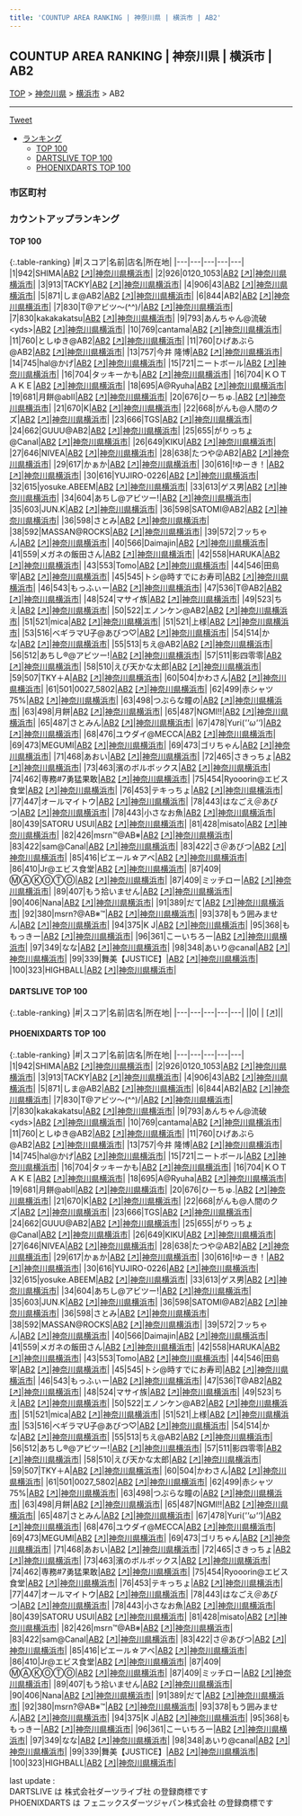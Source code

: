 ```yaml
---
title: 'COUNTUP AREA RANKING | 神奈川県 | 横浜市 | AB2'
---
```

## COUNTUP AREA RANKING | 神奈川県 | 横浜市 | AB2

[TOP](/darts/rank/) > [神奈川県](/darts/rank/神奈川県/) > [横浜市](/darts/rank/神奈川県/横浜市/) > AB2

___

<a href="https://twitter.com/share?ref_src=twsrc%5Etfw" data-text="COUNTUP AREA RANKING | 神奈川県横浜市AB2" class="twitter-share-button" data-hashtags="DARTSLIVE,PHOENIXDARTS,darts,ダーツ" data-show-count="false">Tweet</a>

* [ランキング](#カウントアップランキング)
    * [TOP 100](#top-100)
    * [DARTSLIVE TOP 100](#dartslive-top-100)
    * [PHOENIXDARTS TOP 100](#phoenixdarts-top-100)

### 市区町村

<ul>

</ul>

### カウントアップランキング

#### TOP 100



{:.table-ranking}
|#|スコア|名前|店名|所在地|
|---|---|---|---|---|
|1|942|<span class="rank-name-pd">SHIMA</span>|<a href="/darts/rank/shops/91087.html">AB2</a> <a href="https://vs.phoenixdarts.com/jp/shop/shopDetailInfo/s_91087?s_seq=91087">[↗]</a>|<a href="/darts/rank/神奈川県/横浜市">神奈川県横浜市</a>|
|2|926|<span class="rank-name-pd">0120_1053</span>|<a href="/darts/rank/shops/91087.html">AB2</a> <a href="https://vs.phoenixdarts.com/jp/shop/shopDetailInfo/s_91087?s_seq=91087">[↗]</a>|<a href="/darts/rank/神奈川県/横浜市">神奈川県横浜市</a>|
|3|913|<span class="rank-name-pd">TACKY</span>|<a href="/darts/rank/shops/91087.html">AB2</a> <a href="https://vs.phoenixdarts.com/jp/shop/shopDetailInfo/s_91087?s_seq=91087">[↗]</a>|<a href="/darts/rank/神奈川県/横浜市">神奈川県横浜市</a>|
|4|906|<span class="rank-name-pd">43</span>|<a href="/darts/rank/shops/91087.html">AB2</a> <a href="https://vs.phoenixdarts.com/jp/shop/shopDetailInfo/s_91087?s_seq=91087">[↗]</a>|<a href="/darts/rank/神奈川県/横浜市">神奈川県横浜市</a>|
|5|871|<span class="rank-name-pd">しま@AB2</span>|<a href="/darts/rank/shops/91087.html">AB2</a> <a href="https://vs.phoenixdarts.com/jp/shop/shopDetailInfo/s_91087?s_seq=91087">[↗]</a>|<a href="/darts/rank/神奈川県/横浜市">神奈川県横浜市</a>|
|6|844|<span class="rank-name-pd">AB2</span>|<a href="/darts/rank/shops/91087.html">AB2</a> <a href="https://vs.phoenixdarts.com/jp/shop/shopDetailInfo/s_91087?s_seq=91087">[↗]</a>|<a href="/darts/rank/神奈川県/横浜市">神奈川県横浜市</a>|
|7|830|<span class="rank-name-pd">T@アビツ～(^^)/</span>|<a href="/darts/rank/shops/91087.html">AB2</a> <a href="https://vs.phoenixdarts.com/jp/shop/shopDetailInfo/s_91087?s_seq=91087">[↗]</a>|<a href="/darts/rank/神奈川県/横浜市">神奈川県横浜市</a>|
|7|830|<span class="rank-name-pd">kakakakatsu</span>|<a href="/darts/rank/shops/91087.html">AB2</a> <a href="https://vs.phoenixdarts.com/jp/shop/shopDetailInfo/s_91087?s_seq=91087">[↗]</a>|<a href="/darts/rank/神奈川県/横浜市">神奈川県横浜市</a>|
|9|793|<span class="rank-name-pd">あんちゃん@流破&lt;yds&gt;</span>|<a href="/darts/rank/shops/91087.html">AB2</a> <a href="https://vs.phoenixdarts.com/jp/shop/shopDetailInfo/s_91087?s_seq=91087">[↗]</a>|<a href="/darts/rank/神奈川県/横浜市">神奈川県横浜市</a>|
|10|769|<span class="rank-name-pd">cantama</span>|<a href="/darts/rank/shops/91087.html">AB2</a> <a href="https://vs.phoenixdarts.com/jp/shop/shopDetailInfo/s_91087?s_seq=91087">[↗]</a>|<a href="/darts/rank/神奈川県/横浜市">神奈川県横浜市</a>|
|11|760|<span class="rank-name-pd">としゆき@AB2</span>|<a href="/darts/rank/shops/91087.html">AB2</a> <a href="https://vs.phoenixdarts.com/jp/shop/shopDetailInfo/s_91087?s_seq=91087">[↗]</a>|<a href="/darts/rank/神奈川県/横浜市">神奈川県横浜市</a>|
|11|760|<span class="rank-name-pd">ひげあぶら@AB2</span>|<a href="/darts/rank/shops/91087.html">AB2</a> <a href="https://vs.phoenixdarts.com/jp/shop/shopDetailInfo/s_91087?s_seq=91087">[↗]</a>|<a href="/darts/rank/神奈川県/横浜市">神奈川県横浜市</a>|
|13|757|<span class="rank-name-pd"><span class="pro-icon-pd"></span>今井 隆博</span>|<a href="/darts/rank/shops/91087.html">AB2</a> <a href="https://vs.phoenixdarts.com/jp/shop/shopDetailInfo/s_91087?s_seq=91087">[↗]</a>|<a href="/darts/rank/神奈川県/横浜市">神奈川県横浜市</a>|
|14|745|<span class="rank-name-pd">hal@かげ</span>|<a href="/darts/rank/shops/91087.html">AB2</a> <a href="https://vs.phoenixdarts.com/jp/shop/shopDetailInfo/s_91087?s_seq=91087">[↗]</a>|<a href="/darts/rank/神奈川県/横浜市">神奈川県横浜市</a>|
|15|721|<span class="rank-name-pd">ニートボール</span>|<a href="/darts/rank/shops/91087.html">AB2</a> <a href="https://vs.phoenixdarts.com/jp/shop/shopDetailInfo/s_91087?s_seq=91087">[↗]</a>|<a href="/darts/rank/神奈川県/横浜市">神奈川県横浜市</a>|
|16|704|<span class="rank-name-pd">タッキーかも</span>|<a href="/darts/rank/shops/91087.html">AB2</a> <a href="https://vs.phoenixdarts.com/jp/shop/shopDetailInfo/s_91087?s_seq=91087">[↗]</a>|<a href="/darts/rank/神奈川県/横浜市">神奈川県横浜市</a>|
|16|704|<span class="rank-name-pd">ＫＯＴＡＫＥ</span>|<a href="/darts/rank/shops/91087.html">AB2</a> <a href="https://vs.phoenixdarts.com/jp/shop/shopDetailInfo/s_91087?s_seq=91087">[↗]</a>|<a href="/darts/rank/神奈川県/横浜市">神奈川県横浜市</a>|
|18|695|<span class="rank-name-pd">A@Ryuha</span>|<a href="/darts/rank/shops/91087.html">AB2</a> <a href="https://vs.phoenixdarts.com/jp/shop/shopDetailInfo/s_91087?s_seq=91087">[↗]</a>|<a href="/darts/rank/神奈川県/横浜市">神奈川県横浜市</a>|
|19|681|<span class="rank-name-pd">月餅@abⅡ</span>|<a href="/darts/rank/shops/91087.html">AB2</a> <a href="https://vs.phoenixdarts.com/jp/shop/shopDetailInfo/s_91087?s_seq=91087">[↗]</a>|<a href="/darts/rank/神奈川県/横浜市">神奈川県横浜市</a>|
|20|676|<span class="rank-name-pd">ひーちゅ.</span>|<a href="/darts/rank/shops/91087.html">AB2</a> <a href="https://vs.phoenixdarts.com/jp/shop/shopDetailInfo/s_91087?s_seq=91087">[↗]</a>|<a href="/darts/rank/神奈川県/横浜市">神奈川県横浜市</a>|
|21|670|<span class="rank-name-pd">K</span>|<a href="/darts/rank/shops/91087.html">AB2</a> <a href="https://vs.phoenixdarts.com/jp/shop/shopDetailInfo/s_91087?s_seq=91087">[↗]</a>|<a href="/darts/rank/神奈川県/横浜市">神奈川県横浜市</a>|
|22|668|<span class="rank-name-pd">がんも@人間のクズ</span>|<a href="/darts/rank/shops/91087.html">AB2</a> <a href="https://vs.phoenixdarts.com/jp/shop/shopDetailInfo/s_91087?s_seq=91087">[↗]</a>|<a href="/darts/rank/神奈川県/横浜市">神奈川県横浜市</a>|
|23|666|<span class="rank-name-pd">TGS</span>|<a href="/darts/rank/shops/91087.html">AB2</a> <a href="https://vs.phoenixdarts.com/jp/shop/shopDetailInfo/s_91087?s_seq=91087">[↗]</a>|<a href="/darts/rank/神奈川県/横浜市">神奈川県横浜市</a>|
|24|662|<span class="rank-name-pd">GUUU@AB2</span>|<a href="/darts/rank/shops/91087.html">AB2</a> <a href="https://vs.phoenixdarts.com/jp/shop/shopDetailInfo/s_91087?s_seq=91087">[↗]</a>|<a href="/darts/rank/神奈川県/横浜市">神奈川県横浜市</a>|
|25|655|<span class="rank-name-pd">がりっちょ@Canal</span>|<a href="/darts/rank/shops/91087.html">AB2</a> <a href="https://vs.phoenixdarts.com/jp/shop/shopDetailInfo/s_91087?s_seq=91087">[↗]</a>|<a href="/darts/rank/神奈川県/横浜市">神奈川県横浜市</a>|
|26|649|<span class="rank-name-pd">KIKU</span>|<a href="/darts/rank/shops/91087.html">AB2</a> <a href="https://vs.phoenixdarts.com/jp/shop/shopDetailInfo/s_91087?s_seq=91087">[↗]</a>|<a href="/darts/rank/神奈川県/横浜市">神奈川県横浜市</a>|
|27|646|<span class="rank-name-pd">NIVEA</span>|<a href="/darts/rank/shops/91087.html">AB2</a> <a href="https://vs.phoenixdarts.com/jp/shop/shopDetailInfo/s_91087?s_seq=91087">[↗]</a>|<a href="/darts/rank/神奈川県/横浜市">神奈川県横浜市</a>|
|28|638|<span class="rank-name-pd">たつや😜AB2</span>|<a href="/darts/rank/shops/91087.html">AB2</a> <a href="https://vs.phoenixdarts.com/jp/shop/shopDetailInfo/s_91087?s_seq=91087">[↗]</a>|<a href="/darts/rank/神奈川県/横浜市">神奈川県横浜市</a>|
|29|617|<span class="rank-name-pd">かぁか</span>|<a href="/darts/rank/shops/91087.html">AB2</a> <a href="https://vs.phoenixdarts.com/jp/shop/shopDetailInfo/s_91087?s_seq=91087">[↗]</a>|<a href="/darts/rank/神奈川県/横浜市">神奈川県横浜市</a>|
|30|616|<span class="rank-name-pd">!ゆーき！</span>|<a href="/darts/rank/shops/91087.html">AB2</a> <a href="https://vs.phoenixdarts.com/jp/shop/shopDetailInfo/s_91087?s_seq=91087">[↗]</a>|<a href="/darts/rank/神奈川県/横浜市">神奈川県横浜市</a>|
|30|616|<span class="rank-name-pd">YUJIRO-0226</span>|<a href="/darts/rank/shops/91087.html">AB2</a> <a href="https://vs.phoenixdarts.com/jp/shop/shopDetailInfo/s_91087?s_seq=91087">[↗]</a>|<a href="/darts/rank/神奈川県/横浜市">神奈川県横浜市</a>|
|32|615|<span class="rank-name-pd">yosuke.ABEEM</span>|<a href="/darts/rank/shops/91087.html">AB2</a> <a href="https://vs.phoenixdarts.com/jp/shop/shopDetailInfo/s_91087?s_seq=91087">[↗]</a>|<a href="/darts/rank/神奈川県/横浜市">神奈川県横浜市</a>|
|33|613|<span class="rank-name-pd">ゲス男</span>|<a href="/darts/rank/shops/91087.html">AB2</a> <a href="https://vs.phoenixdarts.com/jp/shop/shopDetailInfo/s_91087?s_seq=91087">[↗]</a>|<a href="/darts/rank/神奈川県/横浜市">神奈川県横浜市</a>|
|34|604|<span class="rank-name-pd">あちし@アビツー!</span>|<a href="/darts/rank/shops/91087.html">AB2</a> <a href="https://vs.phoenixdarts.com/jp/shop/shopDetailInfo/s_91087?s_seq=91087">[↗]</a>|<a href="/darts/rank/神奈川県/横浜市">神奈川県横浜市</a>|
|35|603|<span class="rank-name-pd">JUN.K</span>|<a href="/darts/rank/shops/91087.html">AB2</a> <a href="https://vs.phoenixdarts.com/jp/shop/shopDetailInfo/s_91087?s_seq=91087">[↗]</a>|<a href="/darts/rank/神奈川県/横浜市">神奈川県横浜市</a>|
|36|598|<span class="rank-name-pd">SATOMI@AB2</span>|<a href="/darts/rank/shops/91087.html">AB2</a> <a href="https://vs.phoenixdarts.com/jp/shop/shopDetailInfo/s_91087?s_seq=91087">[↗]</a>|<a href="/darts/rank/神奈川県/横浜市">神奈川県横浜市</a>|
|36|598|<span class="rank-name-pd">さとみ</span>|<a href="/darts/rank/shops/91087.html">AB2</a> <a href="https://vs.phoenixdarts.com/jp/shop/shopDetailInfo/s_91087?s_seq=91087">[↗]</a>|<a href="/darts/rank/神奈川県/横浜市">神奈川県横浜市</a>|
|38|592|<span class="rank-name-pd">MASSAN@ROCKS</span>|<a href="/darts/rank/shops/91087.html">AB2</a> <a href="https://vs.phoenixdarts.com/jp/shop/shopDetailInfo/s_91087?s_seq=91087">[↗]</a>|<a href="/darts/rank/神奈川県/横浜市">神奈川県横浜市</a>|
|39|572|<span class="rank-name-pd">フッちゃん</span>|<a href="/darts/rank/shops/91087.html">AB2</a> <a href="https://vs.phoenixdarts.com/jp/shop/shopDetailInfo/s_91087?s_seq=91087">[↗]</a>|<a href="/darts/rank/神奈川県/横浜市">神奈川県横浜市</a>|
|40|566|<span class="rank-name-pd">Daimajin</span>|<a href="/darts/rank/shops/91087.html">AB2</a> <a href="https://vs.phoenixdarts.com/jp/shop/shopDetailInfo/s_91087?s_seq=91087">[↗]</a>|<a href="/darts/rank/神奈川県/横浜市">神奈川県横浜市</a>|
|41|559|<span class="rank-name-pd">メガネの飯田さん</span>|<a href="/darts/rank/shops/91087.html">AB2</a> <a href="https://vs.phoenixdarts.com/jp/shop/shopDetailInfo/s_91087?s_seq=91087">[↗]</a>|<a href="/darts/rank/神奈川県/横浜市">神奈川県横浜市</a>|
|42|558|<span class="rank-name-pd">HARUKA</span>|<a href="/darts/rank/shops/91087.html">AB2</a> <a href="https://vs.phoenixdarts.com/jp/shop/shopDetailInfo/s_91087?s_seq=91087">[↗]</a>|<a href="/darts/rank/神奈川県/横浜市">神奈川県横浜市</a>|
|43|553|<span class="rank-name-pd">Tomo</span>|<a href="/darts/rank/shops/91087.html">AB2</a> <a href="https://vs.phoenixdarts.com/jp/shop/shopDetailInfo/s_91087?s_seq=91087">[↗]</a>|<a href="/darts/rank/神奈川県/横浜市">神奈川県横浜市</a>|
|44|546|<span class="rank-name-pd"><span class="pro-icon-pd"></span>田島 宰</span>|<a href="/darts/rank/shops/91087.html">AB2</a> <a href="https://vs.phoenixdarts.com/jp/shop/shopDetailInfo/s_91087?s_seq=91087">[↗]</a>|<a href="/darts/rank/神奈川県/横浜市">神奈川県横浜市</a>|
|45|545|<span class="rank-name-pd">トシ@時すでにお寿司</span>|<a href="/darts/rank/shops/91087.html">AB2</a> <a href="https://vs.phoenixdarts.com/jp/shop/shopDetailInfo/s_91087?s_seq=91087">[↗]</a>|<a href="/darts/rank/神奈川県/横浜市">神奈川県横浜市</a>|
|46|543|<span class="rank-name-pd">もっふぃー</span>|<a href="/darts/rank/shops/91087.html">AB2</a> <a href="https://vs.phoenixdarts.com/jp/shop/shopDetailInfo/s_91087?s_seq=91087">[↗]</a>|<a href="/darts/rank/神奈川県/横浜市">神奈川県横浜市</a>|
|47|536|<span class="rank-name-pd">T@AB2</span>|<a href="/darts/rank/shops/91087.html">AB2</a> <a href="https://vs.phoenixdarts.com/jp/shop/shopDetailInfo/s_91087?s_seq=91087">[↗]</a>|<a href="/darts/rank/神奈川県/横浜市">神奈川県横浜市</a>|
|48|524|<span class="rank-name-pd">マサイ族</span>|<a href="/darts/rank/shops/91087.html">AB2</a> <a href="https://vs.phoenixdarts.com/jp/shop/shopDetailInfo/s_91087?s_seq=91087">[↗]</a>|<a href="/darts/rank/神奈川県/横浜市">神奈川県横浜市</a>|
|49|523|<span class="rank-name-pd">ちえ</span>|<a href="/darts/rank/shops/91087.html">AB2</a> <a href="https://vs.phoenixdarts.com/jp/shop/shopDetailInfo/s_91087?s_seq=91087">[↗]</a>|<a href="/darts/rank/神奈川県/横浜市">神奈川県横浜市</a>|
|50|522|<span class="rank-name-pd">エノンケン@AB2</span>|<a href="/darts/rank/shops/91087.html">AB2</a> <a href="https://vs.phoenixdarts.com/jp/shop/shopDetailInfo/s_91087?s_seq=91087">[↗]</a>|<a href="/darts/rank/神奈川県/横浜市">神奈川県横浜市</a>|
|51|521|<span class="rank-name-pd">mica</span>|<a href="/darts/rank/shops/91087.html">AB2</a> <a href="https://vs.phoenixdarts.com/jp/shop/shopDetailInfo/s_91087?s_seq=91087">[↗]</a>|<a href="/darts/rank/神奈川県/横浜市">神奈川県横浜市</a>|
|51|521|<span class="rank-name-pd">上様</span>|<a href="/darts/rank/shops/91087.html">AB2</a> <a href="https://vs.phoenixdarts.com/jp/shop/shopDetailInfo/s_91087?s_seq=91087">[↗]</a>|<a href="/darts/rank/神奈川県/横浜市">神奈川県横浜市</a>|
|53|516|<span class="rank-name-pd">ベギラマU子@あびつ♡</span>|<a href="/darts/rank/shops/91087.html">AB2</a> <a href="https://vs.phoenixdarts.com/jp/shop/shopDetailInfo/s_91087?s_seq=91087">[↗]</a>|<a href="/darts/rank/神奈川県/横浜市">神奈川県横浜市</a>|
|54|514|<span class="rank-name-pd">かな</span>|<a href="/darts/rank/shops/91087.html">AB2</a> <a href="https://vs.phoenixdarts.com/jp/shop/shopDetailInfo/s_91087?s_seq=91087">[↗]</a>|<a href="/darts/rank/神奈川県/横浜市">神奈川県横浜市</a>|
|55|513|<span class="rank-name-pd">ちえ@AB2</span>|<a href="/darts/rank/shops/91087.html">AB2</a> <a href="https://vs.phoenixdarts.com/jp/shop/shopDetailInfo/s_91087?s_seq=91087">[↗]</a>|<a href="/darts/rank/神奈川県/横浜市">神奈川県横浜市</a>|
|56|512|<span class="rank-name-pd">あちし®︎@アビツー!</span>|<a href="/darts/rank/shops/91087.html">AB2</a> <a href="https://vs.phoenixdarts.com/jp/shop/shopDetailInfo/s_91087?s_seq=91087">[↗]</a>|<a href="/darts/rank/神奈川県/横浜市">神奈川県横浜市</a>|
|57|511|<span class="rank-name-pd">影四零零</span>|<a href="/darts/rank/shops/91087.html">AB2</a> <a href="https://vs.phoenixdarts.com/jp/shop/shopDetailInfo/s_91087?s_seq=91087">[↗]</a>|<a href="/darts/rank/神奈川県/横浜市">神奈川県横浜市</a>|
|58|510|<span class="rank-name-pd">えび天かな太郎</span>|<a href="/darts/rank/shops/91087.html">AB2</a> <a href="https://vs.phoenixdarts.com/jp/shop/shopDetailInfo/s_91087?s_seq=91087">[↗]</a>|<a href="/darts/rank/神奈川県/横浜市">神奈川県横浜市</a>|
|59|507|<span class="rank-name-pd">TKY＋A</span>|<a href="/darts/rank/shops/91087.html">AB2</a> <a href="https://vs.phoenixdarts.com/jp/shop/shopDetailInfo/s_91087?s_seq=91087">[↗]</a>|<a href="/darts/rank/神奈川県/横浜市">神奈川県横浜市</a>|
|60|504|<span class="rank-name-pd">かわさん</span>|<a href="/darts/rank/shops/91087.html">AB2</a> <a href="https://vs.phoenixdarts.com/jp/shop/shopDetailInfo/s_91087?s_seq=91087">[↗]</a>|<a href="/darts/rank/神奈川県/横浜市">神奈川県横浜市</a>|
|61|501|<span class="rank-name-pd">0027_5802</span>|<a href="/darts/rank/shops/91087.html">AB2</a> <a href="https://vs.phoenixdarts.com/jp/shop/shopDetailInfo/s_91087?s_seq=91087">[↗]</a>|<a href="/darts/rank/神奈川県/横浜市">神奈川県横浜市</a>|
|62|499|<span class="rank-name-pd">赤シャツ75%</span>|<a href="/darts/rank/shops/91087.html">AB2</a> <a href="https://vs.phoenixdarts.com/jp/shop/shopDetailInfo/s_91087?s_seq=91087">[↗]</a>|<a href="/darts/rank/神奈川県/横浜市">神奈川県横浜市</a>|
|63|498|<span class="rank-name-pd">つぶらな瞳の</span>|<a href="/darts/rank/shops/91087.html">AB2</a> <a href="https://vs.phoenixdarts.com/jp/shop/shopDetailInfo/s_91087?s_seq=91087">[↗]</a>|<a href="/darts/rank/神奈川県/横浜市">神奈川県横浜市</a>|
|63|498|<span class="rank-name-pd">月餅</span>|<a href="/darts/rank/shops/91087.html">AB2</a> <a href="https://vs.phoenixdarts.com/jp/shop/shopDetailInfo/s_91087?s_seq=91087">[↗]</a>|<a href="/darts/rank/神奈川県/横浜市">神奈川県横浜市</a>|
|65|487|<span class="rank-name-pd">NGMI!!</span>|<a href="/darts/rank/shops/91087.html">AB2</a> <a href="https://vs.phoenixdarts.com/jp/shop/shopDetailInfo/s_91087?s_seq=91087">[↗]</a>|<a href="/darts/rank/神奈川県/横浜市">神奈川県横浜市</a>|
|65|487|<span class="rank-name-pd">さとみん</span>|<a href="/darts/rank/shops/91087.html">AB2</a> <a href="https://vs.phoenixdarts.com/jp/shop/shopDetailInfo/s_91087?s_seq=91087">[↗]</a>|<a href="/darts/rank/神奈川県/横浜市">神奈川県横浜市</a>|
|67|478|<span class="rank-name-pd">Yuri(*&#x27;&#x27;ω&#x27;&#x27;*)</span>|<a href="/darts/rank/shops/91087.html">AB2</a> <a href="https://vs.phoenixdarts.com/jp/shop/shopDetailInfo/s_91087?s_seq=91087">[↗]</a>|<a href="/darts/rank/神奈川県/横浜市">神奈川県横浜市</a>|
|68|476|<span class="rank-name-pd">ユウダイ@MECCA</span>|<a href="/darts/rank/shops/91087.html">AB2</a> <a href="https://vs.phoenixdarts.com/jp/shop/shopDetailInfo/s_91087?s_seq=91087">[↗]</a>|<a href="/darts/rank/神奈川県/横浜市">神奈川県横浜市</a>|
|69|473|<span class="rank-name-pd">MEGUMI</span>|<a href="/darts/rank/shops/91087.html">AB2</a> <a href="https://vs.phoenixdarts.com/jp/shop/shopDetailInfo/s_91087?s_seq=91087">[↗]</a>|<a href="/darts/rank/神奈川県/横浜市">神奈川県横浜市</a>|
|69|473|<span class="rank-name-pd">ゴリちゃん</span>|<a href="/darts/rank/shops/91087.html">AB2</a> <a href="https://vs.phoenixdarts.com/jp/shop/shopDetailInfo/s_91087?s_seq=91087">[↗]</a>|<a href="/darts/rank/神奈川県/横浜市">神奈川県横浜市</a>|
|71|468|<span class="rank-name-pd">あおい</span>|<a href="/darts/rank/shops/91087.html">AB2</a> <a href="https://vs.phoenixdarts.com/jp/shop/shopDetailInfo/s_91087?s_seq=91087">[↗]</a>|<a href="/darts/rank/神奈川県/横浜市">神奈川県横浜市</a>|
|72|465|<span class="rank-name-pd">さきっちょ</span>|<a href="/darts/rank/shops/91087.html">AB2</a> <a href="https://vs.phoenixdarts.com/jp/shop/shopDetailInfo/s_91087?s_seq=91087">[↗]</a>|<a href="/darts/rank/神奈川県/横浜市">神奈川県横浜市</a>|
|73|463|<span class="rank-name-pd">濱のボルボックス</span>|<a href="/darts/rank/shops/91087.html">AB2</a> <a href="https://vs.phoenixdarts.com/jp/shop/shopDetailInfo/s_91087?s_seq=91087">[↗]</a>|<a href="/darts/rank/神奈川県/横浜市">神奈川県横浜市</a>|
|74|462|<span class="rank-name-pd">専務#7勇猛果敢</span>|<a href="/darts/rank/shops/91087.html">AB2</a> <a href="https://vs.phoenixdarts.com/jp/shop/shopDetailInfo/s_91087?s_seq=91087">[↗]</a>|<a href="/darts/rank/神奈川県/横浜市">神奈川県横浜市</a>|
|75|454|<span class="rank-name-pd">Ryooorin@エビス食堂</span>|<a href="/darts/rank/shops/91087.html">AB2</a> <a href="https://vs.phoenixdarts.com/jp/shop/shopDetailInfo/s_91087?s_seq=91087">[↗]</a>|<a href="/darts/rank/神奈川県/横浜市">神奈川県横浜市</a>|
|76|453|<span class="rank-name-pd">テキっちょ</span>|<a href="/darts/rank/shops/91087.html">AB2</a> <a href="https://vs.phoenixdarts.com/jp/shop/shopDetailInfo/s_91087?s_seq=91087">[↗]</a>|<a href="/darts/rank/神奈川県/横浜市">神奈川県横浜市</a>|
|77|447|<span class="rank-name-pd">オールマイトウ</span>|<a href="/darts/rank/shops/91087.html">AB2</a> <a href="https://vs.phoenixdarts.com/jp/shop/shopDetailInfo/s_91087?s_seq=91087">[↗]</a>|<a href="/darts/rank/神奈川県/横浜市">神奈川県横浜市</a>|
|78|443|<span class="rank-name-pd">はなごえ＠あびつ</span>|<a href="/darts/rank/shops/91087.html">AB2</a> <a href="https://vs.phoenixdarts.com/jp/shop/shopDetailInfo/s_91087?s_seq=91087">[↗]</a>|<a href="/darts/rank/神奈川県/横浜市">神奈川県横浜市</a>|
|78|443|<span class="rank-name-pd">小さなお魚</span>|<a href="/darts/rank/shops/91087.html">AB2</a> <a href="https://vs.phoenixdarts.com/jp/shop/shopDetailInfo/s_91087?s_seq=91087">[↗]</a>|<a href="/darts/rank/神奈川県/横浜市">神奈川県横浜市</a>|
|80|439|<span class="rank-name-pd">SATORU  USUI</span>|<a href="/darts/rank/shops/91087.html">AB2</a> <a href="https://vs.phoenixdarts.com/jp/shop/shopDetailInfo/s_91087?s_seq=91087">[↗]</a>|<a href="/darts/rank/神奈川県/横浜市">神奈川県横浜市</a>|
|81|428|<span class="rank-name-pd">misato</span>|<a href="/darts/rank/shops/91087.html">AB2</a> <a href="https://vs.phoenixdarts.com/jp/shop/shopDetailInfo/s_91087?s_seq=91087">[↗]</a>|<a href="/darts/rank/神奈川県/横浜市">神奈川県横浜市</a>|
|82|426|<span class="rank-name-pd">msrn™@AB※</span>|<a href="/darts/rank/shops/91087.html">AB2</a> <a href="https://vs.phoenixdarts.com/jp/shop/shopDetailInfo/s_91087?s_seq=91087">[↗]</a>|<a href="/darts/rank/神奈川県/横浜市">神奈川県横浜市</a>|
|83|422|<span class="rank-name-pd">sam@Canal</span>|<a href="/darts/rank/shops/91087.html">AB2</a> <a href="https://vs.phoenixdarts.com/jp/shop/shopDetailInfo/s_91087?s_seq=91087">[↗]</a>|<a href="/darts/rank/神奈川県/横浜市">神奈川県横浜市</a>|
|83|422|<span class="rank-name-pd">さ＠あびつ</span>|<a href="/darts/rank/shops/91087.html">AB2</a> <a href="https://vs.phoenixdarts.com/jp/shop/shopDetailInfo/s_91087?s_seq=91087">[↗]</a>|<a href="/darts/rank/神奈川県/横浜市">神奈川県横浜市</a>|
|85|416|<span class="rank-name-pd">ピエール☆アベ</span>|<a href="/darts/rank/shops/91087.html">AB2</a> <a href="https://vs.phoenixdarts.com/jp/shop/shopDetailInfo/s_91087?s_seq=91087">[↗]</a>|<a href="/darts/rank/神奈川県/横浜市">神奈川県横浜市</a>|
|86|410|<span class="rank-name-pd">Jr@エビス食堂</span>|<a href="/darts/rank/shops/91087.html">AB2</a> <a href="https://vs.phoenixdarts.com/jp/shop/shopDetailInfo/s_91087?s_seq=91087">[↗]</a>|<a href="/darts/rank/神奈川県/横浜市">神奈川県横浜市</a>|
|87|409|<span class="rank-name-pd">ⓂⒶⓀⓄⓉⓄ</span>|<a href="/darts/rank/shops/91087.html">AB2</a> <a href="https://vs.phoenixdarts.com/jp/shop/shopDetailInfo/s_91087?s_seq=91087">[↗]</a>|<a href="/darts/rank/神奈川県/横浜市">神奈川県横浜市</a>|
|87|409|<span class="rank-name-pd">ミッチロー</span>|<a href="/darts/rank/shops/91087.html">AB2</a> <a href="https://vs.phoenixdarts.com/jp/shop/shopDetailInfo/s_91087?s_seq=91087">[↗]</a>|<a href="/darts/rank/神奈川県/横浜市">神奈川県横浜市</a>|
|89|407|<span class="rank-name-pd">もう拾いません</span>|<a href="/darts/rank/shops/91087.html">AB2</a> <a href="https://vs.phoenixdarts.com/jp/shop/shopDetailInfo/s_91087?s_seq=91087">[↗]</a>|<a href="/darts/rank/神奈川県/横浜市">神奈川県横浜市</a>|
|90|406|<span class="rank-name-pd">Nana</span>|<a href="/darts/rank/shops/91087.html">AB2</a> <a href="https://vs.phoenixdarts.com/jp/shop/shopDetailInfo/s_91087?s_seq=91087">[↗]</a>|<a href="/darts/rank/神奈川県/横浜市">神奈川県横浜市</a>|
|91|389|<span class="rank-name-pd">だて</span>|<a href="/darts/rank/shops/91087.html">AB2</a> <a href="https://vs.phoenixdarts.com/jp/shop/shopDetailInfo/s_91087?s_seq=91087">[↗]</a>|<a href="/darts/rank/神奈川県/横浜市">神奈川県横浜市</a>|
|92|380|<span class="rank-name-pd">msrn?@AB※™</span>|<a href="/darts/rank/shops/91087.html">AB2</a> <a href="https://vs.phoenixdarts.com/jp/shop/shopDetailInfo/s_91087?s_seq=91087">[↗]</a>|<a href="/darts/rank/神奈川県/横浜市">神奈川県横浜市</a>|
|93|378|<span class="rank-name-pd">もう囲みません</span>|<a href="/darts/rank/shops/91087.html">AB2</a> <a href="https://vs.phoenixdarts.com/jp/shop/shopDetailInfo/s_91087?s_seq=91087">[↗]</a>|<a href="/darts/rank/神奈川県/横浜市">神奈川県横浜市</a>|
|94|375|<span class="rank-name-pd">K J</span>|<a href="/darts/rank/shops/91087.html">AB2</a> <a href="https://vs.phoenixdarts.com/jp/shop/shopDetailInfo/s_91087?s_seq=91087">[↗]</a>|<a href="/darts/rank/神奈川県/横浜市">神奈川県横浜市</a>|
|95|368|<span class="rank-name-pd">ももっきー</span>|<a href="/darts/rank/shops/91087.html">AB2</a> <a href="https://vs.phoenixdarts.com/jp/shop/shopDetailInfo/s_91087?s_seq=91087">[↗]</a>|<a href="/darts/rank/神奈川県/横浜市">神奈川県横浜市</a>|
|96|361|<span class="rank-name-pd">こーいちろー</span>|<a href="/darts/rank/shops/91087.html">AB2</a> <a href="https://vs.phoenixdarts.com/jp/shop/shopDetailInfo/s_91087?s_seq=91087">[↗]</a>|<a href="/darts/rank/神奈川県/横浜市">神奈川県横浜市</a>|
|97|349|<span class="rank-name-pd">なな</span>|<a href="/darts/rank/shops/91087.html">AB2</a> <a href="https://vs.phoenixdarts.com/jp/shop/shopDetailInfo/s_91087?s_seq=91087">[↗]</a>|<a href="/darts/rank/神奈川県/横浜市">神奈川県横浜市</a>|
|98|348|<span class="rank-name-pd">あいり@canal</span>|<a href="/darts/rank/shops/91087.html">AB2</a> <a href="https://vs.phoenixdarts.com/jp/shop/shopDetailInfo/s_91087?s_seq=91087">[↗]</a>|<a href="/darts/rank/神奈川県/横浜市">神奈川県横浜市</a>|
|99|339|<span class="rank-name-pd">舞美【JUSTICE】</span>|<a href="/darts/rank/shops/91087.html">AB2</a> <a href="https://vs.phoenixdarts.com/jp/shop/shopDetailInfo/s_91087?s_seq=91087">[↗]</a>|<a href="/darts/rank/神奈川県/横浜市">神奈川県横浜市</a>|
|100|323|<span class="rank-name-pd">HIGHBALL</span>|<a href="/darts/rank/shops/91087.html">AB2</a> <a href="https://vs.phoenixdarts.com/jp/shop/shopDetailInfo/s_91087?s_seq=91087">[↗]</a>|<a href="/darts/rank/神奈川県/横浜市">神奈川県横浜市</a>|


#### DARTSLIVE TOP 100



{:.table-ranking}
|#|スコア|名前|店名|所在地|
|---|---|---|---|---|
||0|<span class="rank-name-dl"> </span>|<a href="/darts/rank/shops/.html"></a> <a href="">[↗]</a>|<a href="/darts/rank//"></a>|


#### PHOENIXDARTS TOP 100



{:.table-ranking}
|#|スコア|名前|店名|所在地|
|---|---|---|---|---|
|1|942|<span class="rank-name-pd">SHIMA</span>|<a href="/darts/rank/shops/91087.html">AB2</a> <a href="https://vs.phoenixdarts.com/jp/shop/shopDetailInfo/s_91087?s_seq=91087">[↗]</a>|<a href="/darts/rank/神奈川県/横浜市">神奈川県横浜市</a>|
|2|926|<span class="rank-name-pd">0120_1053</span>|<a href="/darts/rank/shops/91087.html">AB2</a> <a href="https://vs.phoenixdarts.com/jp/shop/shopDetailInfo/s_91087?s_seq=91087">[↗]</a>|<a href="/darts/rank/神奈川県/横浜市">神奈川県横浜市</a>|
|3|913|<span class="rank-name-pd">TACKY</span>|<a href="/darts/rank/shops/91087.html">AB2</a> <a href="https://vs.phoenixdarts.com/jp/shop/shopDetailInfo/s_91087?s_seq=91087">[↗]</a>|<a href="/darts/rank/神奈川県/横浜市">神奈川県横浜市</a>|
|4|906|<span class="rank-name-pd">43</span>|<a href="/darts/rank/shops/91087.html">AB2</a> <a href="https://vs.phoenixdarts.com/jp/shop/shopDetailInfo/s_91087?s_seq=91087">[↗]</a>|<a href="/darts/rank/神奈川県/横浜市">神奈川県横浜市</a>|
|5|871|<span class="rank-name-pd">しま@AB2</span>|<a href="/darts/rank/shops/91087.html">AB2</a> <a href="https://vs.phoenixdarts.com/jp/shop/shopDetailInfo/s_91087?s_seq=91087">[↗]</a>|<a href="/darts/rank/神奈川県/横浜市">神奈川県横浜市</a>|
|6|844|<span class="rank-name-pd">AB2</span>|<a href="/darts/rank/shops/91087.html">AB2</a> <a href="https://vs.phoenixdarts.com/jp/shop/shopDetailInfo/s_91087?s_seq=91087">[↗]</a>|<a href="/darts/rank/神奈川県/横浜市">神奈川県横浜市</a>|
|7|830|<span class="rank-name-pd">T@アビツ～(^^)/</span>|<a href="/darts/rank/shops/91087.html">AB2</a> <a href="https://vs.phoenixdarts.com/jp/shop/shopDetailInfo/s_91087?s_seq=91087">[↗]</a>|<a href="/darts/rank/神奈川県/横浜市">神奈川県横浜市</a>|
|7|830|<span class="rank-name-pd">kakakakatsu</span>|<a href="/darts/rank/shops/91087.html">AB2</a> <a href="https://vs.phoenixdarts.com/jp/shop/shopDetailInfo/s_91087?s_seq=91087">[↗]</a>|<a href="/darts/rank/神奈川県/横浜市">神奈川県横浜市</a>|
|9|793|<span class="rank-name-pd">あんちゃん@流破&lt;yds&gt;</span>|<a href="/darts/rank/shops/91087.html">AB2</a> <a href="https://vs.phoenixdarts.com/jp/shop/shopDetailInfo/s_91087?s_seq=91087">[↗]</a>|<a href="/darts/rank/神奈川県/横浜市">神奈川県横浜市</a>|
|10|769|<span class="rank-name-pd">cantama</span>|<a href="/darts/rank/shops/91087.html">AB2</a> <a href="https://vs.phoenixdarts.com/jp/shop/shopDetailInfo/s_91087?s_seq=91087">[↗]</a>|<a href="/darts/rank/神奈川県/横浜市">神奈川県横浜市</a>|
|11|760|<span class="rank-name-pd">としゆき@AB2</span>|<a href="/darts/rank/shops/91087.html">AB2</a> <a href="https://vs.phoenixdarts.com/jp/shop/shopDetailInfo/s_91087?s_seq=91087">[↗]</a>|<a href="/darts/rank/神奈川県/横浜市">神奈川県横浜市</a>|
|11|760|<span class="rank-name-pd">ひげあぶら@AB2</span>|<a href="/darts/rank/shops/91087.html">AB2</a> <a href="https://vs.phoenixdarts.com/jp/shop/shopDetailInfo/s_91087?s_seq=91087">[↗]</a>|<a href="/darts/rank/神奈川県/横浜市">神奈川県横浜市</a>|
|13|757|<span class="rank-name-pd"><span class="pro-icon-pd"></span>今井 隆博</span>|<a href="/darts/rank/shops/91087.html">AB2</a> <a href="https://vs.phoenixdarts.com/jp/shop/shopDetailInfo/s_91087?s_seq=91087">[↗]</a>|<a href="/darts/rank/神奈川県/横浜市">神奈川県横浜市</a>|
|14|745|<span class="rank-name-pd">hal@かげ</span>|<a href="/darts/rank/shops/91087.html">AB2</a> <a href="https://vs.phoenixdarts.com/jp/shop/shopDetailInfo/s_91087?s_seq=91087">[↗]</a>|<a href="/darts/rank/神奈川県/横浜市">神奈川県横浜市</a>|
|15|721|<span class="rank-name-pd">ニートボール</span>|<a href="/darts/rank/shops/91087.html">AB2</a> <a href="https://vs.phoenixdarts.com/jp/shop/shopDetailInfo/s_91087?s_seq=91087">[↗]</a>|<a href="/darts/rank/神奈川県/横浜市">神奈川県横浜市</a>|
|16|704|<span class="rank-name-pd">タッキーかも</span>|<a href="/darts/rank/shops/91087.html">AB2</a> <a href="https://vs.phoenixdarts.com/jp/shop/shopDetailInfo/s_91087?s_seq=91087">[↗]</a>|<a href="/darts/rank/神奈川県/横浜市">神奈川県横浜市</a>|
|16|704|<span class="rank-name-pd">ＫＯＴＡＫＥ</span>|<a href="/darts/rank/shops/91087.html">AB2</a> <a href="https://vs.phoenixdarts.com/jp/shop/shopDetailInfo/s_91087?s_seq=91087">[↗]</a>|<a href="/darts/rank/神奈川県/横浜市">神奈川県横浜市</a>|
|18|695|<span class="rank-name-pd">A@Ryuha</span>|<a href="/darts/rank/shops/91087.html">AB2</a> <a href="https://vs.phoenixdarts.com/jp/shop/shopDetailInfo/s_91087?s_seq=91087">[↗]</a>|<a href="/darts/rank/神奈川県/横浜市">神奈川県横浜市</a>|
|19|681|<span class="rank-name-pd">月餅@abⅡ</span>|<a href="/darts/rank/shops/91087.html">AB2</a> <a href="https://vs.phoenixdarts.com/jp/shop/shopDetailInfo/s_91087?s_seq=91087">[↗]</a>|<a href="/darts/rank/神奈川県/横浜市">神奈川県横浜市</a>|
|20|676|<span class="rank-name-pd">ひーちゅ.</span>|<a href="/darts/rank/shops/91087.html">AB2</a> <a href="https://vs.phoenixdarts.com/jp/shop/shopDetailInfo/s_91087?s_seq=91087">[↗]</a>|<a href="/darts/rank/神奈川県/横浜市">神奈川県横浜市</a>|
|21|670|<span class="rank-name-pd">K</span>|<a href="/darts/rank/shops/91087.html">AB2</a> <a href="https://vs.phoenixdarts.com/jp/shop/shopDetailInfo/s_91087?s_seq=91087">[↗]</a>|<a href="/darts/rank/神奈川県/横浜市">神奈川県横浜市</a>|
|22|668|<span class="rank-name-pd">がんも@人間のクズ</span>|<a href="/darts/rank/shops/91087.html">AB2</a> <a href="https://vs.phoenixdarts.com/jp/shop/shopDetailInfo/s_91087?s_seq=91087">[↗]</a>|<a href="/darts/rank/神奈川県/横浜市">神奈川県横浜市</a>|
|23|666|<span class="rank-name-pd">TGS</span>|<a href="/darts/rank/shops/91087.html">AB2</a> <a href="https://vs.phoenixdarts.com/jp/shop/shopDetailInfo/s_91087?s_seq=91087">[↗]</a>|<a href="/darts/rank/神奈川県/横浜市">神奈川県横浜市</a>|
|24|662|<span class="rank-name-pd">GUUU@AB2</span>|<a href="/darts/rank/shops/91087.html">AB2</a> <a href="https://vs.phoenixdarts.com/jp/shop/shopDetailInfo/s_91087?s_seq=91087">[↗]</a>|<a href="/darts/rank/神奈川県/横浜市">神奈川県横浜市</a>|
|25|655|<span class="rank-name-pd">がりっちょ@Canal</span>|<a href="/darts/rank/shops/91087.html">AB2</a> <a href="https://vs.phoenixdarts.com/jp/shop/shopDetailInfo/s_91087?s_seq=91087">[↗]</a>|<a href="/darts/rank/神奈川県/横浜市">神奈川県横浜市</a>|
|26|649|<span class="rank-name-pd">KIKU</span>|<a href="/darts/rank/shops/91087.html">AB2</a> <a href="https://vs.phoenixdarts.com/jp/shop/shopDetailInfo/s_91087?s_seq=91087">[↗]</a>|<a href="/darts/rank/神奈川県/横浜市">神奈川県横浜市</a>|
|27|646|<span class="rank-name-pd">NIVEA</span>|<a href="/darts/rank/shops/91087.html">AB2</a> <a href="https://vs.phoenixdarts.com/jp/shop/shopDetailInfo/s_91087?s_seq=91087">[↗]</a>|<a href="/darts/rank/神奈川県/横浜市">神奈川県横浜市</a>|
|28|638|<span class="rank-name-pd">たつや😜AB2</span>|<a href="/darts/rank/shops/91087.html">AB2</a> <a href="https://vs.phoenixdarts.com/jp/shop/shopDetailInfo/s_91087?s_seq=91087">[↗]</a>|<a href="/darts/rank/神奈川県/横浜市">神奈川県横浜市</a>|
|29|617|<span class="rank-name-pd">かぁか</span>|<a href="/darts/rank/shops/91087.html">AB2</a> <a href="https://vs.phoenixdarts.com/jp/shop/shopDetailInfo/s_91087?s_seq=91087">[↗]</a>|<a href="/darts/rank/神奈川県/横浜市">神奈川県横浜市</a>|
|30|616|<span class="rank-name-pd">!ゆーき！</span>|<a href="/darts/rank/shops/91087.html">AB2</a> <a href="https://vs.phoenixdarts.com/jp/shop/shopDetailInfo/s_91087?s_seq=91087">[↗]</a>|<a href="/darts/rank/神奈川県/横浜市">神奈川県横浜市</a>|
|30|616|<span class="rank-name-pd">YUJIRO-0226</span>|<a href="/darts/rank/shops/91087.html">AB2</a> <a href="https://vs.phoenixdarts.com/jp/shop/shopDetailInfo/s_91087?s_seq=91087">[↗]</a>|<a href="/darts/rank/神奈川県/横浜市">神奈川県横浜市</a>|
|32|615|<span class="rank-name-pd">yosuke.ABEEM</span>|<a href="/darts/rank/shops/91087.html">AB2</a> <a href="https://vs.phoenixdarts.com/jp/shop/shopDetailInfo/s_91087?s_seq=91087">[↗]</a>|<a href="/darts/rank/神奈川県/横浜市">神奈川県横浜市</a>|
|33|613|<span class="rank-name-pd">ゲス男</span>|<a href="/darts/rank/shops/91087.html">AB2</a> <a href="https://vs.phoenixdarts.com/jp/shop/shopDetailInfo/s_91087?s_seq=91087">[↗]</a>|<a href="/darts/rank/神奈川県/横浜市">神奈川県横浜市</a>|
|34|604|<span class="rank-name-pd">あちし@アビツー!</span>|<a href="/darts/rank/shops/91087.html">AB2</a> <a href="https://vs.phoenixdarts.com/jp/shop/shopDetailInfo/s_91087?s_seq=91087">[↗]</a>|<a href="/darts/rank/神奈川県/横浜市">神奈川県横浜市</a>|
|35|603|<span class="rank-name-pd">JUN.K</span>|<a href="/darts/rank/shops/91087.html">AB2</a> <a href="https://vs.phoenixdarts.com/jp/shop/shopDetailInfo/s_91087?s_seq=91087">[↗]</a>|<a href="/darts/rank/神奈川県/横浜市">神奈川県横浜市</a>|
|36|598|<span class="rank-name-pd">SATOMI@AB2</span>|<a href="/darts/rank/shops/91087.html">AB2</a> <a href="https://vs.phoenixdarts.com/jp/shop/shopDetailInfo/s_91087?s_seq=91087">[↗]</a>|<a href="/darts/rank/神奈川県/横浜市">神奈川県横浜市</a>|
|36|598|<span class="rank-name-pd">さとみ</span>|<a href="/darts/rank/shops/91087.html">AB2</a> <a href="https://vs.phoenixdarts.com/jp/shop/shopDetailInfo/s_91087?s_seq=91087">[↗]</a>|<a href="/darts/rank/神奈川県/横浜市">神奈川県横浜市</a>|
|38|592|<span class="rank-name-pd">MASSAN@ROCKS</span>|<a href="/darts/rank/shops/91087.html">AB2</a> <a href="https://vs.phoenixdarts.com/jp/shop/shopDetailInfo/s_91087?s_seq=91087">[↗]</a>|<a href="/darts/rank/神奈川県/横浜市">神奈川県横浜市</a>|
|39|572|<span class="rank-name-pd">フッちゃん</span>|<a href="/darts/rank/shops/91087.html">AB2</a> <a href="https://vs.phoenixdarts.com/jp/shop/shopDetailInfo/s_91087?s_seq=91087">[↗]</a>|<a href="/darts/rank/神奈川県/横浜市">神奈川県横浜市</a>|
|40|566|<span class="rank-name-pd">Daimajin</span>|<a href="/darts/rank/shops/91087.html">AB2</a> <a href="https://vs.phoenixdarts.com/jp/shop/shopDetailInfo/s_91087?s_seq=91087">[↗]</a>|<a href="/darts/rank/神奈川県/横浜市">神奈川県横浜市</a>|
|41|559|<span class="rank-name-pd">メガネの飯田さん</span>|<a href="/darts/rank/shops/91087.html">AB2</a> <a href="https://vs.phoenixdarts.com/jp/shop/shopDetailInfo/s_91087?s_seq=91087">[↗]</a>|<a href="/darts/rank/神奈川県/横浜市">神奈川県横浜市</a>|
|42|558|<span class="rank-name-pd">HARUKA</span>|<a href="/darts/rank/shops/91087.html">AB2</a> <a href="https://vs.phoenixdarts.com/jp/shop/shopDetailInfo/s_91087?s_seq=91087">[↗]</a>|<a href="/darts/rank/神奈川県/横浜市">神奈川県横浜市</a>|
|43|553|<span class="rank-name-pd">Tomo</span>|<a href="/darts/rank/shops/91087.html">AB2</a> <a href="https://vs.phoenixdarts.com/jp/shop/shopDetailInfo/s_91087?s_seq=91087">[↗]</a>|<a href="/darts/rank/神奈川県/横浜市">神奈川県横浜市</a>|
|44|546|<span class="rank-name-pd"><span class="pro-icon-pd"></span>田島 宰</span>|<a href="/darts/rank/shops/91087.html">AB2</a> <a href="https://vs.phoenixdarts.com/jp/shop/shopDetailInfo/s_91087?s_seq=91087">[↗]</a>|<a href="/darts/rank/神奈川県/横浜市">神奈川県横浜市</a>|
|45|545|<span class="rank-name-pd">トシ@時すでにお寿司</span>|<a href="/darts/rank/shops/91087.html">AB2</a> <a href="https://vs.phoenixdarts.com/jp/shop/shopDetailInfo/s_91087?s_seq=91087">[↗]</a>|<a href="/darts/rank/神奈川県/横浜市">神奈川県横浜市</a>|
|46|543|<span class="rank-name-pd">もっふぃー</span>|<a href="/darts/rank/shops/91087.html">AB2</a> <a href="https://vs.phoenixdarts.com/jp/shop/shopDetailInfo/s_91087?s_seq=91087">[↗]</a>|<a href="/darts/rank/神奈川県/横浜市">神奈川県横浜市</a>|
|47|536|<span class="rank-name-pd">T@AB2</span>|<a href="/darts/rank/shops/91087.html">AB2</a> <a href="https://vs.phoenixdarts.com/jp/shop/shopDetailInfo/s_91087?s_seq=91087">[↗]</a>|<a href="/darts/rank/神奈川県/横浜市">神奈川県横浜市</a>|
|48|524|<span class="rank-name-pd">マサイ族</span>|<a href="/darts/rank/shops/91087.html">AB2</a> <a href="https://vs.phoenixdarts.com/jp/shop/shopDetailInfo/s_91087?s_seq=91087">[↗]</a>|<a href="/darts/rank/神奈川県/横浜市">神奈川県横浜市</a>|
|49|523|<span class="rank-name-pd">ちえ</span>|<a href="/darts/rank/shops/91087.html">AB2</a> <a href="https://vs.phoenixdarts.com/jp/shop/shopDetailInfo/s_91087?s_seq=91087">[↗]</a>|<a href="/darts/rank/神奈川県/横浜市">神奈川県横浜市</a>|
|50|522|<span class="rank-name-pd">エノンケン@AB2</span>|<a href="/darts/rank/shops/91087.html">AB2</a> <a href="https://vs.phoenixdarts.com/jp/shop/shopDetailInfo/s_91087?s_seq=91087">[↗]</a>|<a href="/darts/rank/神奈川県/横浜市">神奈川県横浜市</a>|
|51|521|<span class="rank-name-pd">mica</span>|<a href="/darts/rank/shops/91087.html">AB2</a> <a href="https://vs.phoenixdarts.com/jp/shop/shopDetailInfo/s_91087?s_seq=91087">[↗]</a>|<a href="/darts/rank/神奈川県/横浜市">神奈川県横浜市</a>|
|51|521|<span class="rank-name-pd">上様</span>|<a href="/darts/rank/shops/91087.html">AB2</a> <a href="https://vs.phoenixdarts.com/jp/shop/shopDetailInfo/s_91087?s_seq=91087">[↗]</a>|<a href="/darts/rank/神奈川県/横浜市">神奈川県横浜市</a>|
|53|516|<span class="rank-name-pd">ベギラマU子@あびつ♡</span>|<a href="/darts/rank/shops/91087.html">AB2</a> <a href="https://vs.phoenixdarts.com/jp/shop/shopDetailInfo/s_91087?s_seq=91087">[↗]</a>|<a href="/darts/rank/神奈川県/横浜市">神奈川県横浜市</a>|
|54|514|<span class="rank-name-pd">かな</span>|<a href="/darts/rank/shops/91087.html">AB2</a> <a href="https://vs.phoenixdarts.com/jp/shop/shopDetailInfo/s_91087?s_seq=91087">[↗]</a>|<a href="/darts/rank/神奈川県/横浜市">神奈川県横浜市</a>|
|55|513|<span class="rank-name-pd">ちえ@AB2</span>|<a href="/darts/rank/shops/91087.html">AB2</a> <a href="https://vs.phoenixdarts.com/jp/shop/shopDetailInfo/s_91087?s_seq=91087">[↗]</a>|<a href="/darts/rank/神奈川県/横浜市">神奈川県横浜市</a>|
|56|512|<span class="rank-name-pd">あちし®︎@アビツー!</span>|<a href="/darts/rank/shops/91087.html">AB2</a> <a href="https://vs.phoenixdarts.com/jp/shop/shopDetailInfo/s_91087?s_seq=91087">[↗]</a>|<a href="/darts/rank/神奈川県/横浜市">神奈川県横浜市</a>|
|57|511|<span class="rank-name-pd">影四零零</span>|<a href="/darts/rank/shops/91087.html">AB2</a> <a href="https://vs.phoenixdarts.com/jp/shop/shopDetailInfo/s_91087?s_seq=91087">[↗]</a>|<a href="/darts/rank/神奈川県/横浜市">神奈川県横浜市</a>|
|58|510|<span class="rank-name-pd">えび天かな太郎</span>|<a href="/darts/rank/shops/91087.html">AB2</a> <a href="https://vs.phoenixdarts.com/jp/shop/shopDetailInfo/s_91087?s_seq=91087">[↗]</a>|<a href="/darts/rank/神奈川県/横浜市">神奈川県横浜市</a>|
|59|507|<span class="rank-name-pd">TKY＋A</span>|<a href="/darts/rank/shops/91087.html">AB2</a> <a href="https://vs.phoenixdarts.com/jp/shop/shopDetailInfo/s_91087?s_seq=91087">[↗]</a>|<a href="/darts/rank/神奈川県/横浜市">神奈川県横浜市</a>|
|60|504|<span class="rank-name-pd">かわさん</span>|<a href="/darts/rank/shops/91087.html">AB2</a> <a href="https://vs.phoenixdarts.com/jp/shop/shopDetailInfo/s_91087?s_seq=91087">[↗]</a>|<a href="/darts/rank/神奈川県/横浜市">神奈川県横浜市</a>|
|61|501|<span class="rank-name-pd">0027_5802</span>|<a href="/darts/rank/shops/91087.html">AB2</a> <a href="https://vs.phoenixdarts.com/jp/shop/shopDetailInfo/s_91087?s_seq=91087">[↗]</a>|<a href="/darts/rank/神奈川県/横浜市">神奈川県横浜市</a>|
|62|499|<span class="rank-name-pd">赤シャツ75%</span>|<a href="/darts/rank/shops/91087.html">AB2</a> <a href="https://vs.phoenixdarts.com/jp/shop/shopDetailInfo/s_91087?s_seq=91087">[↗]</a>|<a href="/darts/rank/神奈川県/横浜市">神奈川県横浜市</a>|
|63|498|<span class="rank-name-pd">つぶらな瞳の</span>|<a href="/darts/rank/shops/91087.html">AB2</a> <a href="https://vs.phoenixdarts.com/jp/shop/shopDetailInfo/s_91087?s_seq=91087">[↗]</a>|<a href="/darts/rank/神奈川県/横浜市">神奈川県横浜市</a>|
|63|498|<span class="rank-name-pd">月餅</span>|<a href="/darts/rank/shops/91087.html">AB2</a> <a href="https://vs.phoenixdarts.com/jp/shop/shopDetailInfo/s_91087?s_seq=91087">[↗]</a>|<a href="/darts/rank/神奈川県/横浜市">神奈川県横浜市</a>|
|65|487|<span class="rank-name-pd">NGMI!!</span>|<a href="/darts/rank/shops/91087.html">AB2</a> <a href="https://vs.phoenixdarts.com/jp/shop/shopDetailInfo/s_91087?s_seq=91087">[↗]</a>|<a href="/darts/rank/神奈川県/横浜市">神奈川県横浜市</a>|
|65|487|<span class="rank-name-pd">さとみん</span>|<a href="/darts/rank/shops/91087.html">AB2</a> <a href="https://vs.phoenixdarts.com/jp/shop/shopDetailInfo/s_91087?s_seq=91087">[↗]</a>|<a href="/darts/rank/神奈川県/横浜市">神奈川県横浜市</a>|
|67|478|<span class="rank-name-pd">Yuri(*&#x27;&#x27;ω&#x27;&#x27;*)</span>|<a href="/darts/rank/shops/91087.html">AB2</a> <a href="https://vs.phoenixdarts.com/jp/shop/shopDetailInfo/s_91087?s_seq=91087">[↗]</a>|<a href="/darts/rank/神奈川県/横浜市">神奈川県横浜市</a>|
|68|476|<span class="rank-name-pd">ユウダイ@MECCA</span>|<a href="/darts/rank/shops/91087.html">AB2</a> <a href="https://vs.phoenixdarts.com/jp/shop/shopDetailInfo/s_91087?s_seq=91087">[↗]</a>|<a href="/darts/rank/神奈川県/横浜市">神奈川県横浜市</a>|
|69|473|<span class="rank-name-pd">MEGUMI</span>|<a href="/darts/rank/shops/91087.html">AB2</a> <a href="https://vs.phoenixdarts.com/jp/shop/shopDetailInfo/s_91087?s_seq=91087">[↗]</a>|<a href="/darts/rank/神奈川県/横浜市">神奈川県横浜市</a>|
|69|473|<span class="rank-name-pd">ゴリちゃん</span>|<a href="/darts/rank/shops/91087.html">AB2</a> <a href="https://vs.phoenixdarts.com/jp/shop/shopDetailInfo/s_91087?s_seq=91087">[↗]</a>|<a href="/darts/rank/神奈川県/横浜市">神奈川県横浜市</a>|
|71|468|<span class="rank-name-pd">あおい</span>|<a href="/darts/rank/shops/91087.html">AB2</a> <a href="https://vs.phoenixdarts.com/jp/shop/shopDetailInfo/s_91087?s_seq=91087">[↗]</a>|<a href="/darts/rank/神奈川県/横浜市">神奈川県横浜市</a>|
|72|465|<span class="rank-name-pd">さきっちょ</span>|<a href="/darts/rank/shops/91087.html">AB2</a> <a href="https://vs.phoenixdarts.com/jp/shop/shopDetailInfo/s_91087?s_seq=91087">[↗]</a>|<a href="/darts/rank/神奈川県/横浜市">神奈川県横浜市</a>|
|73|463|<span class="rank-name-pd">濱のボルボックス</span>|<a href="/darts/rank/shops/91087.html">AB2</a> <a href="https://vs.phoenixdarts.com/jp/shop/shopDetailInfo/s_91087?s_seq=91087">[↗]</a>|<a href="/darts/rank/神奈川県/横浜市">神奈川県横浜市</a>|
|74|462|<span class="rank-name-pd">専務#7勇猛果敢</span>|<a href="/darts/rank/shops/91087.html">AB2</a> <a href="https://vs.phoenixdarts.com/jp/shop/shopDetailInfo/s_91087?s_seq=91087">[↗]</a>|<a href="/darts/rank/神奈川県/横浜市">神奈川県横浜市</a>|
|75|454|<span class="rank-name-pd">Ryooorin@エビス食堂</span>|<a href="/darts/rank/shops/91087.html">AB2</a> <a href="https://vs.phoenixdarts.com/jp/shop/shopDetailInfo/s_91087?s_seq=91087">[↗]</a>|<a href="/darts/rank/神奈川県/横浜市">神奈川県横浜市</a>|
|76|453|<span class="rank-name-pd">テキっちょ</span>|<a href="/darts/rank/shops/91087.html">AB2</a> <a href="https://vs.phoenixdarts.com/jp/shop/shopDetailInfo/s_91087?s_seq=91087">[↗]</a>|<a href="/darts/rank/神奈川県/横浜市">神奈川県横浜市</a>|
|77|447|<span class="rank-name-pd">オールマイトウ</span>|<a href="/darts/rank/shops/91087.html">AB2</a> <a href="https://vs.phoenixdarts.com/jp/shop/shopDetailInfo/s_91087?s_seq=91087">[↗]</a>|<a href="/darts/rank/神奈川県/横浜市">神奈川県横浜市</a>|
|78|443|<span class="rank-name-pd">はなごえ＠あびつ</span>|<a href="/darts/rank/shops/91087.html">AB2</a> <a href="https://vs.phoenixdarts.com/jp/shop/shopDetailInfo/s_91087?s_seq=91087">[↗]</a>|<a href="/darts/rank/神奈川県/横浜市">神奈川県横浜市</a>|
|78|443|<span class="rank-name-pd">小さなお魚</span>|<a href="/darts/rank/shops/91087.html">AB2</a> <a href="https://vs.phoenixdarts.com/jp/shop/shopDetailInfo/s_91087?s_seq=91087">[↗]</a>|<a href="/darts/rank/神奈川県/横浜市">神奈川県横浜市</a>|
|80|439|<span class="rank-name-pd">SATORU  USUI</span>|<a href="/darts/rank/shops/91087.html">AB2</a> <a href="https://vs.phoenixdarts.com/jp/shop/shopDetailInfo/s_91087?s_seq=91087">[↗]</a>|<a href="/darts/rank/神奈川県/横浜市">神奈川県横浜市</a>|
|81|428|<span class="rank-name-pd">misato</span>|<a href="/darts/rank/shops/91087.html">AB2</a> <a href="https://vs.phoenixdarts.com/jp/shop/shopDetailInfo/s_91087?s_seq=91087">[↗]</a>|<a href="/darts/rank/神奈川県/横浜市">神奈川県横浜市</a>|
|82|426|<span class="rank-name-pd">msrn™@AB※</span>|<a href="/darts/rank/shops/91087.html">AB2</a> <a href="https://vs.phoenixdarts.com/jp/shop/shopDetailInfo/s_91087?s_seq=91087">[↗]</a>|<a href="/darts/rank/神奈川県/横浜市">神奈川県横浜市</a>|
|83|422|<span class="rank-name-pd">sam@Canal</span>|<a href="/darts/rank/shops/91087.html">AB2</a> <a href="https://vs.phoenixdarts.com/jp/shop/shopDetailInfo/s_91087?s_seq=91087">[↗]</a>|<a href="/darts/rank/神奈川県/横浜市">神奈川県横浜市</a>|
|83|422|<span class="rank-name-pd">さ＠あびつ</span>|<a href="/darts/rank/shops/91087.html">AB2</a> <a href="https://vs.phoenixdarts.com/jp/shop/shopDetailInfo/s_91087?s_seq=91087">[↗]</a>|<a href="/darts/rank/神奈川県/横浜市">神奈川県横浜市</a>|
|85|416|<span class="rank-name-pd">ピエール☆アベ</span>|<a href="/darts/rank/shops/91087.html">AB2</a> <a href="https://vs.phoenixdarts.com/jp/shop/shopDetailInfo/s_91087?s_seq=91087">[↗]</a>|<a href="/darts/rank/神奈川県/横浜市">神奈川県横浜市</a>|
|86|410|<span class="rank-name-pd">Jr@エビス食堂</span>|<a href="/darts/rank/shops/91087.html">AB2</a> <a href="https://vs.phoenixdarts.com/jp/shop/shopDetailInfo/s_91087?s_seq=91087">[↗]</a>|<a href="/darts/rank/神奈川県/横浜市">神奈川県横浜市</a>|
|87|409|<span class="rank-name-pd">ⓂⒶⓀⓄⓉⓄ</span>|<a href="/darts/rank/shops/91087.html">AB2</a> <a href="https://vs.phoenixdarts.com/jp/shop/shopDetailInfo/s_91087?s_seq=91087">[↗]</a>|<a href="/darts/rank/神奈川県/横浜市">神奈川県横浜市</a>|
|87|409|<span class="rank-name-pd">ミッチロー</span>|<a href="/darts/rank/shops/91087.html">AB2</a> <a href="https://vs.phoenixdarts.com/jp/shop/shopDetailInfo/s_91087?s_seq=91087">[↗]</a>|<a href="/darts/rank/神奈川県/横浜市">神奈川県横浜市</a>|
|89|407|<span class="rank-name-pd">もう拾いません</span>|<a href="/darts/rank/shops/91087.html">AB2</a> <a href="https://vs.phoenixdarts.com/jp/shop/shopDetailInfo/s_91087?s_seq=91087">[↗]</a>|<a href="/darts/rank/神奈川県/横浜市">神奈川県横浜市</a>|
|90|406|<span class="rank-name-pd">Nana</span>|<a href="/darts/rank/shops/91087.html">AB2</a> <a href="https://vs.phoenixdarts.com/jp/shop/shopDetailInfo/s_91087?s_seq=91087">[↗]</a>|<a href="/darts/rank/神奈川県/横浜市">神奈川県横浜市</a>|
|91|389|<span class="rank-name-pd">だて</span>|<a href="/darts/rank/shops/91087.html">AB2</a> <a href="https://vs.phoenixdarts.com/jp/shop/shopDetailInfo/s_91087?s_seq=91087">[↗]</a>|<a href="/darts/rank/神奈川県/横浜市">神奈川県横浜市</a>|
|92|380|<span class="rank-name-pd">msrn?@AB※™</span>|<a href="/darts/rank/shops/91087.html">AB2</a> <a href="https://vs.phoenixdarts.com/jp/shop/shopDetailInfo/s_91087?s_seq=91087">[↗]</a>|<a href="/darts/rank/神奈川県/横浜市">神奈川県横浜市</a>|
|93|378|<span class="rank-name-pd">もう囲みません</span>|<a href="/darts/rank/shops/91087.html">AB2</a> <a href="https://vs.phoenixdarts.com/jp/shop/shopDetailInfo/s_91087?s_seq=91087">[↗]</a>|<a href="/darts/rank/神奈川県/横浜市">神奈川県横浜市</a>|
|94|375|<span class="rank-name-pd">K J</span>|<a href="/darts/rank/shops/91087.html">AB2</a> <a href="https://vs.phoenixdarts.com/jp/shop/shopDetailInfo/s_91087?s_seq=91087">[↗]</a>|<a href="/darts/rank/神奈川県/横浜市">神奈川県横浜市</a>|
|95|368|<span class="rank-name-pd">ももっきー</span>|<a href="/darts/rank/shops/91087.html">AB2</a> <a href="https://vs.phoenixdarts.com/jp/shop/shopDetailInfo/s_91087?s_seq=91087">[↗]</a>|<a href="/darts/rank/神奈川県/横浜市">神奈川県横浜市</a>|
|96|361|<span class="rank-name-pd">こーいちろー</span>|<a href="/darts/rank/shops/91087.html">AB2</a> <a href="https://vs.phoenixdarts.com/jp/shop/shopDetailInfo/s_91087?s_seq=91087">[↗]</a>|<a href="/darts/rank/神奈川県/横浜市">神奈川県横浜市</a>|
|97|349|<span class="rank-name-pd">なな</span>|<a href="/darts/rank/shops/91087.html">AB2</a> <a href="https://vs.phoenixdarts.com/jp/shop/shopDetailInfo/s_91087?s_seq=91087">[↗]</a>|<a href="/darts/rank/神奈川県/横浜市">神奈川県横浜市</a>|
|98|348|<span class="rank-name-pd">あいり@canal</span>|<a href="/darts/rank/shops/91087.html">AB2</a> <a href="https://vs.phoenixdarts.com/jp/shop/shopDetailInfo/s_91087?s_seq=91087">[↗]</a>|<a href="/darts/rank/神奈川県/横浜市">神奈川県横浜市</a>|
|99|339|<span class="rank-name-pd">舞美【JUSTICE】</span>|<a href="/darts/rank/shops/91087.html">AB2</a> <a href="https://vs.phoenixdarts.com/jp/shop/shopDetailInfo/s_91087?s_seq=91087">[↗]</a>|<a href="/darts/rank/神奈川県/横浜市">神奈川県横浜市</a>|
|100|323|<span class="rank-name-pd">HIGHBALL</span>|<a href="/darts/rank/shops/91087.html">AB2</a> <a href="https://vs.phoenixdarts.com/jp/shop/shopDetailInfo/s_91087?s_seq=91087">[↗]</a>|<a href="/darts/rank/神奈川県/横浜市">神奈川県横浜市</a>|


<div class="footer border-top border-gray-light mt-5 pt-3 text-right text-gray">
    last update : <span style="font-weight: italic" id="foot_last_modified"></span><br />
    DARTSLIVE は 株式会社ダーツライブ社 の登録商標です<br />
    PHOENIXDARTS は フェニックスダーツジャパン株式会社 の登録商標です<br />
</div>

<script src="https://cdnjs.cloudflare.com/ajax/libs/jquery.tablesorter/2.31.3/js/jquery.tablesorter.min.js" integrity="sha512-qzgd5cYSZcosqpzpn7zF2ZId8f/8CHmFKZ8j7mU4OUXTNRd5g+ZHBPsgKEwoqxCtdQvExE5LprwwPAgoicguNg==" crossorigin="anonymous" referrerpolicy="no-referrer"></script>
<link rel="stylesheet" href="https://cdnjs.cloudflare.com/ajax/libs/jquery.tablesorter/2.31.3/css/theme.default.min.css" integrity="sha512-wghhOJkjQX0Lh3NSWvNKeZ0ZpNn+SPVXX1Qyc9OCaogADktxrBiBdKGDoqVUOyhStvMBmJQ8ZdMHiR3wuEq8+w==" crossorigin="anonymous" referrerpolicy="no-referrer" />
<script>
$(function() {
    $(".table-ranking").tablesorter({sortList:[[0, 0]]});
    $("#foot_last_modified").text(formatDate(new Date(document.lastModified), 'yyyy-MM-dd HH:mm:ss'));
});
</script>

<script async src="https://platform.twitter.com/widgets.js" charset="utf-8"></script>